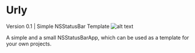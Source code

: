 # Urly
Version 0.1 | Simple NSStatusBar Template
![alt text](https://i.imgur.com/FPd57qz.gif)

A simple and a small NSStatusBarApp, which can be used as a template for your own projects.
